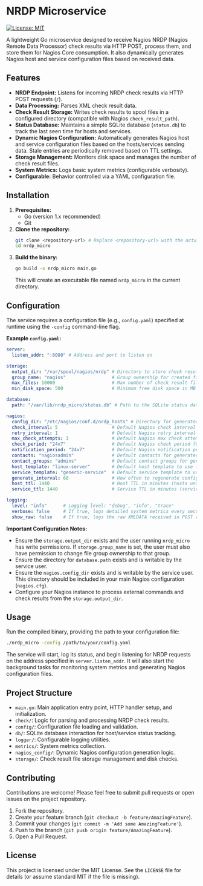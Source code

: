# NRDP Microservice

[![License: MIT](https://img.shields.io/badge/License-MIT-yellow.svg)](https://opensource.org/licenses/MIT)

A lightweight Go microservice designed to receive Nagios NRDP (Nagios Remote Data Processor) check results via HTTP POST, process them, and store them for Nagios Core consumption. It also dynamically generates Nagios host and service configuration files based on received data.

## Features

*   **NRDP Endpoint:** Listens for incoming NRDP check results via HTTP POST requests (`/`).
*   **Data Processing:** Parses XML check result data.
*   **Check Result Storage:** Writes check results to spool files in a configured directory (compatible with Nagios `check_result_path`).
*   **Status Database:** Maintains a simple SQLite database (`status.db`) to track the last seen time for hosts and services.
*   **Dynamic Nagios Configuration:** Automatically generates Nagios host and service configuration files based on the hosts/services sending data. Stale entries are periodically removed based on TTL settings.
*   **Storage Management:** Monitors disk space and manages the number of check result files.
*   **System Metrics:** Logs basic system metrics (configurable verbosity).
*   **Configurable:** Behavior controlled via a YAML configuration file.

## Installation

1.  **Prerequisites:**
    *   Go (version 1.x recommended)
    *   Git
2.  **Clone the repository:**
    ```bash
    git clone <repository-url> # Replace <repository-url> with the actual URL
    cd nrdp_micro
    ```
3.  **Build the binary:**
    ```bash
    go build -o nrdp_micro main.go
    ```
    This will create an executable file named `nrdp_micro` in the current directory.

## Configuration

The service requires a configuration file (e.g., `config.yaml`) specified at runtime using the `-config` command-line flag.

**Example `config.yaml`:**

```yaml
server:
  listen_addr: ":8080" # Address and port to listen on

storage:
  output_dir: "/var/spool/nagios/nrdp" # Directory to store check results (must match Nagios check_result_path)
  group_name: "nagios"                 # Group ownership for created files (service must run as user that can chgrp to this)
  max_files: 10000                     # Max number of check result files to keep
  min_disk_space: 500                  # Minimum free disk space in MB required to accept data

database:
  path: "/var/lib/nrdp_micro/status.db" # Path to the SQLite status database file

nagios:
  config_dir: "/etc/nagios/conf.d/nrdp_hosts" # Directory for generated Nagios configs (must exist)
  check_interval: 5                    # Default Nagios check interval (minutes) for generated services
  retry_interval: 1                    # Default Nagios retry interval (minutes) for generated services
  max_check_attempts: 3                # Default Nagios max check attempts for generated services
  check_period: "24x7"                 # Default Nagios check period for generated objects
  notification_period: "24x7"          # Default Nagios notification period for generated objects
  contacts: "nagiosadmin"              # Default contacts for generated objects
  contact_groups: "admins"             # Default contact groups for generated objects
  host_template: "linux-server"        # Default host template to use for generated hosts
  service_template: "generic-service"  # Default service template to use for generated services
  generate_interval: 60                # How often to regenerate configs (seconds)
  host_ttl: 1440                       # Host TTL in minutes (hosts unseen for this long are removed from config)
  service_ttl: 1440                    # Service TTL in minutes (services unseen for this long are removed from config)

logging:
  level: "info"      # Logging level: "debug", "info", "trace"
  verbose: false     # If true, logs detailed system metrics every second
  show_raw: false    # If true, logs the raw XMLDATA received in POST requests
```

**Important Configuration Notes:**

*   Ensure the `storage.output_dir` exists and the user running `nrdp_micro` has write permissions. If `storage.group_name` is set, the user must also have permission to change file group ownership to that group.
*   Ensure the directory for `database.path` exists and is writable by the service user.
*   Ensure the `nagios.config_dir` exists and is writable by the service user. This directory should be included in your main Nagios configuration (`nagios.cfg`).
*   Configure your Nagios instance to process external commands and check results from the `storage.output_dir`.

## Usage

Run the compiled binary, providing the path to your configuration file:

```bash
./nrdp_micro -config /path/to/your/config.yaml
```

The service will start, log its status, and begin listening for NRDP requests on the address specified in `server.listen_addr`. It will also start the background tasks for monitoring system metrics and generating Nagios configuration files.

## Project Structure

*   `main.go`: Main application entry point, HTTP handler setup, and initialization.
*   `check/`: Logic for parsing and processing NRDP check results.
*   `config/`: Configuration file loading and validation.
*   `db/`: SQLite database interaction for host/service status tracking.
*   `logger/`: Configurable logging utilities.
*   `metrics/`: System metrics collection.
*   `nagios_config/`: Dynamic Nagios configuration generation logic.
*   `storage/`: Check result file storage management and disk checks.

## Contributing

Contributions are welcome! Please feel free to submit pull requests or open issues on the project repository.

1.  Fork the repository.
2.  Create your feature branch (`git checkout -b feature/AmazingFeature`).
3.  Commit your changes (`git commit -m 'Add some AmazingFeature'`).
4.  Push to the branch (`git push origin feature/AmazingFeature`).
5.  Open a Pull Request.

## License

This project is licensed under the MIT License. See the `LICENSE` file for details (or assume standard MIT if the file is missing).
